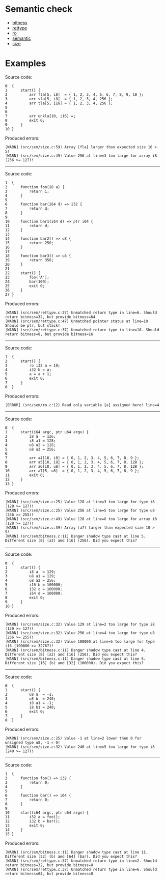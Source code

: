 # Semantic check
- [bitness](https://github.com/j1sk1ss/CordellCompiler.PETPRJ/blob/x86_64/src/sem/bitness.c)
- [rettype](https://github.com/j1sk1ss/CordellCompiler.PETPRJ/blob/x86_64/src/sem/rettype.c)
- [ro](https://github.com/j1sk1ss/CordellCompiler.PETPRJ/blob/x86_64/src/sem/ro.c)
- [semantic](https://github.com/j1sk1ss/CordellCompiler.PETPRJ/blob/x86_64/src/sem/semantic.c)
- [size](https://github.com/j1sk1ss/CordellCompiler.PETPRJ/blob/x86_64/src/sem/size.c)

# Examples

Source code:
```CPL
0  {
1      start() {
2          arr fla[5, i8]  = { 1, 2, 3, 4, 5, 6, 7, 8, 9, 10 };
3          arr sla[5, i8]  = { 1, 2, 3, 4, 256 };
4          arr tla[5, i16] = { 1, 2, 3, 4, 256 };
5          
6          
7          arr unkla[10, i16] =;
8          exit 0;
9      }
10 }
```

Produced errors:
```
[WARN] (src/sem/size.c:59) Array [fla] larger than expected size 10 > 5!
[WARN] (src/sem/size.c:49) Value 256 at line=3 too large for array i8 (256 >= 127)!
```

------------------------------

Source code:
```CPL
1  {
2      function foo(i8 a) {
3          return 1;
4      }
5  
6      function bar(i64 d) => i32 {
7          return d;
8      }
9  
10     function bar1(i64 d) => ptr i64 {
11         return d;
12     }
13 
14     function bar2() => u8 {
15         return 250;
16     }
17 
18     function bar3() => u8 {
19         return 350;
20     }
21 
22     start() {
23         foo('A');
24         bar(100);
25         exit 0;
26     }
27 }
```

Produced errors:
```
[WARN] (src/sem/rettype.c:37) Unmatched return type in line=6. Should return bitness=32, but provide bitness=64
[WARN] (src/sem/rettype.c:47) Unmatched pointer status at line=10. Should be ptr, but stack!
[WARN] (src/sem/rettype.c:37) Unmatched return type in line=18. Should return bitness=8, but provide bitness=16
```

------------------------------

Source code:
```CPL
1  {
2      start() {
3          ro i32 a = 10;
4          i32 b = a;
5          a = a + 1;
6          exit 0;
7      }
8  }
```

Produced errors:
```
[ERROR] (src/sem/ro.c:12) Read only variable [a] assigned here! line=4
```

------------------------------

Source code:
```CPL
0  {
1      start(i64 argc, ptr u64 argv) {
2          i8 a  = 126;
3          i8 a1 = 128;
4          u8 a2 = 128;
5          u8 a3 = 256;
6  
7          arr a4[10, i8] = { 0, 1, 2, 3, 4, 5, 6, 7, 8, 9 };
8          arr a5[10, i8] = { 0, 1, 2, 3, 4, 5, 6, 7, 8, 128 };
9          arr a6[10, u8] = { 0, 1, 2, 3, 4, 5, 6, 7, 8, 128 };
10         arr a7[5, u8]  = { 0, 1, 2, 3, 4, 5, 6, 7, 8, 9 };
11         exit 0;
12     }
13 }
```

Produced errors:
```
[WARN] (src/sem/size.c:25) Value 128 at line=3 too large for type i8 (128 >= 127)!
[WARN] (src/sem/size.c:25) Value 256 at line=5 too large for type u8 (256 >= 255)!
[WARN] (src/sem/size.c:49) Value 128 at line=8 too large for array i8 (128 >= 127)!
[WARN] (src/sem/size.c:59) Array [a7] larger than expected size 10 > 5!
[WARN] (src/sem/bitness.c:11) Danger shadow type cast at line 5. Different size [8] (a3) and [16] (256). Did you expect this?
```

------------------------------

Source code:
```CPL
0  {
1      start() {
2          i8 a  = 129;
3          u8 a1 = 129;
4          u8 a2 = 256;
5          i16 b = 100000;
6          i32 c = 100000;
7          i64 d = 100000;
8          exit 0;
9      }
10 }
```

Produced errors:
```
[WARN] (src/sem/size.c:32) Value 129 at line=2 too large for type i8 (129 >= 127)!
[WARN] (src/sem/size.c:32) Value 256 at line=4 too large for type u8 (256 >= 255)!
[WARN] (src/sem/size.c:32) Value 100000 at line=5 too large for type i16 (100000 >= 32767)!
[WARN] (src/sem/bitness.c:11) Danger shadow type cast at line 4. Different size [8] (a2) and [16] (256). Did you expect this?
[WARN] (src/sem/bitness.c:11) Danger shadow type cast at line 5. Different size [16] (b) and [32] (100000). Did you expect this?
```

------------------------------

Source code:
```CPL
0  {
1      start() {
2          u8 a  = -1;
3          u8 b  = 240;
4          i8 a1 = -1;
5          i8 b1 = 240;
6          exit 0;
7      }
8  }
```

Produced errors:
```
[WARN] (src/sem/size.c:25) Value -1 at line=2 lower then 0 for unsigned type u8, -1 < 0!
[WARN] (src/sem/size.c:32) Value 240 at line=5 too large for type i8 (240 >= 127)!
```

------------------------------

Source code:
```CPL
1  {
2      function foo() => i32 {
3          return 0;
4      }
5  
6      function bar() => i64 {
7          return 0;
8      }
9  
10     start(i64 argc, ptr u64 argv) {
11         i32 a = foo();
12         i32 b = bar();
13         exit 0;
14     }
15 }
```

Produced errors:
```
[WARN] (src/sem/bitness.c:11) Danger shadow type cast at line 11. Different size [32] (b) and [64] (bar). Did you expect this?
[WARN] (src/sem/rettype.c:37) Unmatched return type in line=2. Should return bitness=32, but provide bitness=8
[WARN] (src/sem/rettype.c:37) Unmatched return type in line=6. Should return bitness=64, but provide bitness=8
```
